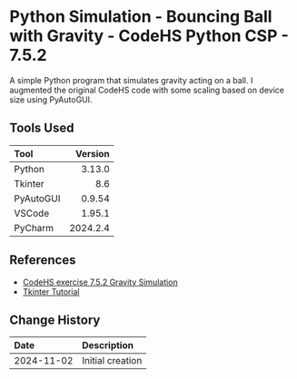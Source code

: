 # Python Simulation - Bouncing Ball with Gravity  - CodeHS Python CSP - 7.5.2
A simple Python program that simulates gravity acting on a ball.
I augmented the original CodeHS code with some scaling based on device size using PyAutoGUI.

## Tools Used

| Tool        |  Version |
|:------------|---------:|
| Python      |   3.13.0 |
| Tkinter     |      8.6 |
| PyAutoGUI   |   0.9.54 |
| VSCode      |   1.95.1 |
| PyCharm     | 2024.2.4 |

## References

* [CodeHS exercise 7.5.2 Gravity Simulation](https://codehs.com/student/5441708/section/556234/assignment/139751296)
* [Tkinter Tutorial](https://www.pythontutorial.net/tkinter/)

## Change History

| Date       | Description                          |
|:-----------|:-------------------------------------|
| 2024-11-02 | Initial creation                     |

